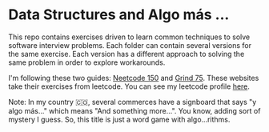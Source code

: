# Data Structures and Algo más ...

This repo contains exercises driven to learn common techniques to solve software interview problems. Each folder can contain several versions for the same exercise. Each version has a different approach to solving the same problem in order to explore workarounds.

I'm following these two guides: [Neetcode 150](https://neetcode.io/roadmap) and [Grind 75](https://www.techinterviewhandbook.org/grind75). These websites take their exercises from leetcode. You can see my leetcode profile [here](https://leetcode.com/jsparadac/).

Note: In my country :colombia:, several commerces have a signboard that says "y algo más..." which means "And something more...". You know, adding sort of mystery I guess. So, this title is just a word game with algo...rithms.
